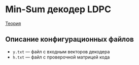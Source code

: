 # Min-Sum декодер LDPC

[Теория](theory.pdf)

## Описание конфигурационных файлов

* `y.txt` — файл с входным векторов декодера
* `h.txt` — файл с проверочной матрицей кода
